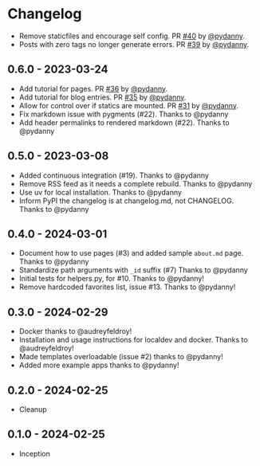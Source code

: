 # Changelog

* Remove staticfiles and encourage self config. PR [#40](https://github.com/pydanny/fastapi-blog/pull/40) by [@pydanny](https://github.com/pydanny).
* Posts with zero tags no longer generate errors. PR [#39](https://github.com/pydanny/fastapi-blog/pull/39) by [@pydanny](https://github.com/pydanny).

## 0.6.0 - 2023-03-24

* Add tutorial for pages. PR [#36](https://github.com/pydanny/fastapi-blog/pull/36) by [@pydanny](https://github.com/pydanny).
* Add tutorial for blog entries. PR [#35](https://github.com/pydanny/fastapi-blog/pull/35) by [@pydanny](https://github.com/pydanny).
* Allow for control over if statics are mounted. PR [#31](https://github.com/pydanny/fastapi-blog/pull/31) by [@pydanny](https://github.com/pydanny).
* Fix markdown issue with pygments (#22). Thanks to @pydanny
* Add header permalinks to rendered markdown (#22). Thanks to @pydanny

## 0.5.0 - 2023-03-08

- Added continuous integration (#19). Thanks to @pydanny
- Remove RSS feed as it needs a complete rebuild. Thanks to @pydanny
- Use uv for local installation. Thanks to @pydanny
- Inform PyPI the changelog is at changelog.md, not CHANGELOG. Thanks to @pydanny

## 0.4.0 - 2024-03-01

- Document how to use pages (#3) and added sample `about.md` page. Thanks to @pydanny
- Standardize path arguments with `_id` suffix (#7) Thanks to @pydanny
- Initial tests for helpers.py, for #10. Thanks to @pydanny!
- Remove hardcoded favorites list, issue #13. Thanks to @pydanny!

## 0.3.0 - 2024-02-29

- Docker thanks to @audreyfeldroy!
- Installation and usage instructions for localdev and docker. Thanks to @audreyfeldroy!
- Made templates overloadable (issue #2) thanks to @pydanny!
- Added more example apps thanks to @pydanny!

## 0.2.0 - 2024-02-25

- Cleanup

## 0.1.0 - 2024-02-25

- Inception
